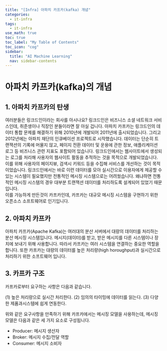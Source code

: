 ```yaml
---
title: "[Infra] 아파치 카프카(kafka) 개념" 
categories:
  - it-infra
tags:
  - it-infra
use_math: true
toc: true
toc_label: "My Table of Contents"
toc_icon: "cog"
sidebar:
  title: "AI Machine Learning"
  nav: sidebar-contents
---
```


# 아파치 카프카(kafka)의 개념

## 1. 아파치 카프카의 탄생 

여러분들은 링크드인이라는 회사를 아시나요? 
링크드인은 비즈니스 소셜 네트워크 서비스인데, 취준생이나 직장인 분들이라면 잘 아실 겁니다. 
아파치 카프카는 링크드인의 데이터 통합 문제를 해결하기 위해 2010년에 개발되어 2011년에 출시되었습니다. 
그리고 2012년에는 아파치 재단의 인큐베이션 프로젝트로 시작했습니다. 
데이터는 단순히 트랜잭션의 기록에 머물지 않고, 
페이지 전환 데이터 및 운용에 관한 정보, 
애플리케이션 로그 등 비즈니스 관련 지표도 포함되어 있습니다. 
링크드인에서는 웹사이트에서 생성되는 로그를 처리해 사용자의 웹사이트 활동을 추적하는 것을 목적으로 개발되었습니다. 
이를 위해 사용자의 페이지뷰, 검색시 키워드 등을 수집해 서비스를 개선하는 것이 목적이었습니다.
링크드인에서는 바로 이런 데이터를 모아 실시간으로 이용자에게 제공할 수 있는 시스템이 필요했지만
전통적인 메시징 시스템으로는 어려웠습니다. 
왜냐하면 전통적인 메시징 시스템의 경우 대부분 트랜잭션 데이터를 처리하도록 설계되어 있었기 때문입니다.  
이를 가능하게 만든것이 카프카인데, 카프카는 대규모 메시징 시스템을 구현하기 위한 오픈소스 소프트웨어로 인기입니다. 

## 2. 아파치 카프카

아파치 카프카(Apache Kafka)는 여러대의 분산 서버에서 대량의 데이터를 처리하는 분산 메시징 시스템입니다. 
메시지(데이터)를 받고, 받은 메시지를 다른 시스템이나 장치에 보내기 위해 사용합니다. 
따라서 카프카는 여러 시스템을 연결하는 중요한 역할을 합니다.
또한 카프카는 대량의 데이터를 높은 처리량(high horoughput)과 실시간으로 처리하기 위한 소프트웨어 입니다. 

## 3. 카프카 구조  

카프카로부터 요구하는 사항은 다음과 같습니다. 

(1) 높은 처리량으로 실시간 처리한다. 
(2) 임의의 타이밍에 데이터를 읽는다.
(3) 다양한 제품과시스템에 쉽게 연동한다. 

위와 같은 요구사항을 만족하기 위해 카프카에서는 메시징 모델을 사용하는데, 
메시징 모델은 다음과 같은 세 가지 요소로 구성됩니다. 

* Producer: 메시지 생산자
* Broker: 메시지 수집/전달 역할
* Consumer: 메시지 소비자
